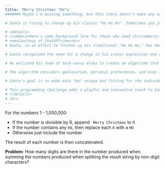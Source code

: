 ```yaml
---
title: 'Merry Christmas "Ho"s'
####### Maybe I'm missing something, but this story doesn't make any sense to me with the question. Could use a refresh.

# Santa is trying to change up his classic "Ho Ho Ho". Sometimes you just needs a new Ho, y'know? Here's the scheme he's come up with.

# <details>
# <summary>Here's some background lore for those who need it</summary>
# <em>Courtesy of ChatGPT</em><br>
# Santa, in an effort to freshen up his traditional "Ho Ho Ho," has devised a new scheme infused with a touch of technology. He's introduced a dynamic and personalized approach to his festive greeting, and here's the background:

# Santa recognized the need for a change in his iconic expression and decided to bring a modern twist to it.

# He enlisted his team of tech-savvy elves to create an algorithm that tailors the greeting based on various factors.

# The algorithm considers geolocation, personal preferences, and even incorporates elements like coding terms for tech enthusiasts.

# Santa's goal is to make each "Ho" unique and fitting for the individual, injecting a dose of surprise and holiday cheer.

# This programming challenge adds a playful and innovative touch to Santa's timeless tradition, keeping the festive spirit alive with a hint of technological magic.
# </details>
# <br>
---
```


For the numbers 1 - 1,000,000:

- If the number is divisible by 6, append ` Merry Christmas` to it
- If the number contains any `8`s, then replace each `8` with a `HO`
- Otherwise just include the number

The result of each number is then concatenated.

**Problem**: How many digits are there in the number produced when summing the numbers produced when splitting the result string by non-digit characters?
